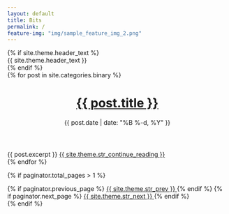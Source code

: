 ```yaml
---
layout: default
title: Bits
permalink: /
feature-img: "img/sample_feature_img_2.png"
---
```


<div class="home">
  {% if site.theme.header_text %}
  <div class="call-out" 
  style="background-image: url('{{ site.baseurl }}/{{ site.theme.header_text_feature_image }}')">
    {{ site.theme.header_text }}
  </div>
  {% endif %}

  <div class="posts">
    {% for post in site.categories.binary %}
    <div class="post-teaser">
      <header>
        <h1>
          <a class="post-link" href="{{ post.url | prepend: site.baseurl }}">
            {{ post.title }}
          </a>
        </h1>
        <p class="meta">
          {{ post.date | date: "%B %-d, %Y" }}
        </p>
      </header>
      <div class="excerpt">
        {{ post.excerpt }}
        <a class="button" href="{{ post.url | prepend: site.baseurl }}">
          {{ site.theme.str_continue_reading }}
        </a>
      </div>
    </div>
    {% endfor %}
  </div>

  {% if paginator.total_pages > 1 %}
  <div class="pagination">
    {% if paginator.previous_page %}
    <a href="{{ paginator.previous_page_path | prepend: site.baseurl | replace: '//', '/' }}" class="button" >
      <i class="fa fa-chevron-left"></i>
      {{ site.theme.str_prev }}
    </a>
    {% endif %}
    {% if paginator.next_page %}
    <a href="{{ paginator.next_page_path | prepend: site.baseurl | replace: '//', '/' }}" class="button" >
      {{ site.theme.str_next }}
      <i class="fa fa-chevron-right"></i>
    </a>
    {% endif %}
  </div>
  {% endif %}
</div>
